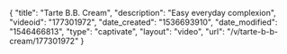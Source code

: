 {
    "title": "Tarte B.B. Cream",
    "description": "Easy everyday complexion",
    "videoid": "177301972",
    "date_created": "1536693910",
    "date_modified": "1546466813",
    "type": "captivate",
    "layout": "video",
    "url": "\/v\/tarte-b-b-cream\/177301972"
}